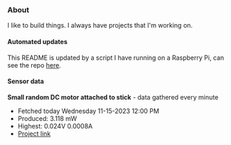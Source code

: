 ### About
I like to build things. I always have projects that I'm working on.

#### Automated updates
This README is updated by a script I have running on a Raspberry Pi, can see the repo [here](https://github.com/jdc-cunningham/raspi-git-repo-updater).

#### Sensor data


**Small random DC motor attached to stick** - data gathered every minute
- Fetched today Wednesday 11-15-2023 12:00 PM
- Produced: 3.118 mW
- Highest: 0.024V 0.0008A
- [Project link](https://github.com/jdc-cunningham/turbine-raspi)